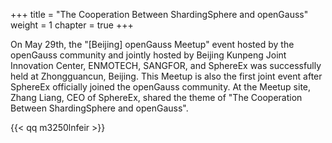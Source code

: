 +++
title = "The Cooperation Between ShardingSphere and openGauss"
weight = 1
chapter = true
+++

On May 29th, the "[Beijing] openGauss Meetup" event hosted by the openGauss community and jointly hosted by Beijing Kunpeng Joint Innovation Center, ENMOTECH, SANGFOR, and SphereEx was successfully held at Zhongguancun, Beijing. This Meetup is also the first joint event after SphereEx officially joined the openGauss community. At the Meetup site, Zhang Liang, CEO of SphereEx, shared the theme of "The Cooperation Between ShardingSphere and openGauss".

{{< qq m3250lnfeir >}}